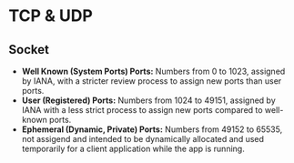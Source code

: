 # TCP & UDP #

## Socket ##

- **Well Known (System Ports) Ports:** Numbers from 0 to 1023, assigned by IANA, with a stricter review process to assign new ports than user ports.
- **User (Registered) Ports:** Numbers from 1024 to 49151, assigned by IANA with a less strict process to assign new ports compared to well-known ports.
- **Ephemeral (Dynamic, Private) Ports:** Numbers from 49152 to 65535, not assigend and intended to be dynamically allocated and used temporarily for a client application while the app is running.

